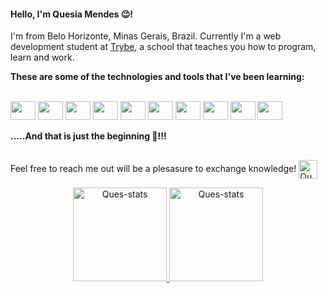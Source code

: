 #### Hello, I'm Quesia Mendes :wink:!

 I'm from Belo Horizonte, Minas Gerais, Brazil. 
 Currently I'm a web development student at [Trybe](https://www.betrybe.com/), a school that teaches you how to program,
 learn and work.
 
**These are some of the technologies and tools that I've been learning:**

<div style="display: inline_block"><br>         
  <img align-center"alt=Ques-Linux" height="30" width="40" src="https://cdn.jsdelivr.net/gh/devicons/devicon/icons/linux/linux-original.svg" />
  <img align-center"alt=Ques-Git" height="30" width="40" src="https://cdn.jsdelivr.net/gh/devicons/devicon/icons/git/git-original.svg" />
  <img align-center"alt=Ques-HTML" height="30" width="40" src="https://cdn.jsdelivr.net/gh/devicons/devicon/icons/html5/html5-original-wordmark.svg" /> 
  <img align-center"alt=Ques-Js" height="30" width="40" src="https://cdn.jsdelivr.net/gh/devicons/devicon/icons/javascript/javascript-original.svg" />     <img align-center"alt=Ques-CSS" height="30" width="40" src="https://cdn.jsdelivr.net/gh/devicons/devicon/icons/css3/css3-original.svg" />
  <img align-center"alt=Ques-React" height="30" width="40" src="https://cdn.jsdelivr.net/gh/devicons/devicon/icons/react/react-original.svg" />
  <img align-center"alt=Ques-Redux" height="30" width="40" src="https://cdn.jsdelivr.net/gh/devicons/devicon/icons/redux/redux-original.svg" />
  <img align-center"alt=Ques-MySQL" height="30" width="40" src="https://cdn.jsdelivr.net/gh/devicons/devicon/icons/mysql/mysql-original.svg" />   
  <img align-center"alt=Ques-Sequelize" height="30" width="40" src="https://cdn.jsdelivr.net/gh/devicons/devicon/icons/sequelize/sequelize-original.svg" />   
  <img align-center"alt=Ques-Docker" height="30" width="40" src="https://cdn.jsdelivr.net/gh/devicons/devicon/icons/docker/docker-original-wordmark.svg" />
</div>

**.....And that is just the beginning :rocket:!!!**

##

<p align="left">
Feel free to reach me out will be a plesasure to exchange knowledge! 
<a href="https://linkedin.com/in/quesia-mendes" target="blank"><img align="center" src="https://pics.freeicons.io/uploads/icons/png/15792152941556105325-512.png" alt="Ques-Linkedin" height="30" /></a>
</p>


<div align="center">
<a href="https://github.com/Ques-Mendes/github-readme-stats">
 <img style="display: inline_block" height="150em" src="https://github-readme-stats.vercel.app/api?username=Ques-Mendes&include_all_commits=true&count_private=true&show_icons=true&theme=blue-green" alt="Ques-stats" />
</a>
<a href="https://github.com/Ques-Mendes/github-readme-stats">
 <img style="display: inline_block" height="150em" src="https://github-readme-stats.vercel.app/api/top-langs/?username=Ques-Mendes&layout=compact&theme=blue-green&include_all_commits=true" alt="Ques-stats" />
</a>
</div>

  

